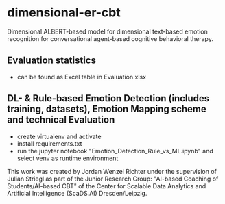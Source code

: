 # dimensional-er-cbt
Dimensional ALBERT-based model for dimensional text-based emotion recognition for conversational agent-based cognitive behavioral therapy.


## Evaluation statistics

- can be found as Excel table in Evaluation.xlsx

## DL- & Rule-based Emotion Detection (includes training, datasets), Emotion Mapping scheme and technical Evaluation

- create virtualenv and activate
- install requirements.txt
- run the jupyter notebook "Emotion_Detection_Rule_vs_ML.ipynb" and select venv as runtime environment

This work was created by Jordan Wenzel Richter under the supervision of Julian Striegl as part of the Junior Research Group: "AI-based Coaching of Students/AI-based CBT" of the Center for Scalable Data Analytics and Artificial Intelligence (ScaDS.AI) Dresden/Leipzig.
